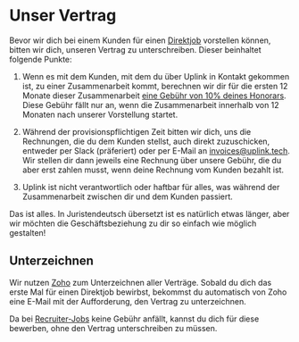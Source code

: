 # Unser Vertrag

Bevor wir dich bei einem Kunden für einen [Direktjob](040-direct-jobs.md) vorstellen können, bitten wir dich, unseren Vertrag zu unterschreiben. Dieser beinhaltet folgende Punkte:

1. Wenn es mit dem Kunden, mit dem du über Uplink in Kontakt gekommen ist, zu einer Zusammenarbeit kommt, berechnen wir dir für die ersten 12 Monate dieser Zusammenarbeit [eine Gebühr von 10% deines Honorars](090-our-fee.md). Diese Gebühr fällt nur an, wenn die Zusammenarbeit innerhalb von 12 Monaten nach unserer Vorstellung startet.

2. Während der provisionspflichtigen Zeit bitten wir dich, uns die Rechnungen, die du dem Kunden stellst, auch direkt zuzuschicken, entweder per Slack (präferiert) oder per E-Mail an [invoices@uplink.tech](mailto:invoices@uplink.tech). Wir stellen dir dann jeweils eine Rechnung über unsere Gebühr, die du aber erst zahlen musst, wenn deine Rechnung vom Kunden bezahlt ist.

3. Uplink ist nicht verantwortlich oder haftbar für alles, was während der Zusammenarbeit zwischen dir und dem Kunden passiert.

Das ist alles. In Juristendeutsch übersetzt ist es natürlich etwas länger, aber wir möchten die Geschäftsbeziehung zu dir so einfach wie möglich gestalten!

## Unterzeichnen

Wir nutzen [Zoho](https://www.zoho.com/de/sign/) zum Unterzeichnen aller Verträge. Sobald du dich das erste Mal für einen Direktjob bewirbst, bekommst du automatisch von Zoho eine E-Mail mit der Aufforderung, den Vertrag zu unterzeichnen.

Da bei [Recruiter-Jobs](050-recruiter-jobs.md) keine Gebühr anfällt, kannst du dich für diese bewerben, ohne den Vertrag unterschreiben zu müssen.
